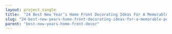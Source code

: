 ```yaml
---
layout: project_single
title:  "24 Best New Year’s Home Front Decorating Ideas For A Memorable Period of Year"
slug: "24-best-new-years-home-front-decorating-ideas-for-a-memorable-period-of-year"
parent: "best-new-years-home-front-decor"
---
```

 